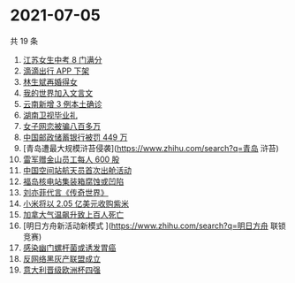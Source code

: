 # 2021-07-05

共 19 条

<!-- BEGIN -->
<!-- 最后更新时间 Mon Jul 05 2021 15:04:57 GMT+0800 (China Standard Time) -->

1. [江苏女生中考 8 门满分](https://www.zhihu.com/search?q=中考)
2. [滴滴出行 APP 下架](https://www.zhihu.com/search?q=滴滴下架)
3. [林生斌再婚得女](https://www.zhihu.com/search?q=林生斌)
4. [我的世界加入文言文](https://www.zhihu.com/search?q=我的世界)
5. [云南新增 3 例本土确诊](https://www.zhihu.com/search?q=云南疫情)
6. [湖南卫视毕业礼](https://www.zhihu.com/search?q=2021毕业礼)
7. [女子网恋被骗八百多万](https://www.zhihu.com/search?q=网恋被骗)
8. [中国邮政储蓄银行被罚 449 万](https://www.zhihu.com/search?q=中国邮政储蓄银行)
9. [青岛遭最大规模浒苔侵袭](https://www.zhihu.com/search?q=青岛 浒苔)
10. [雷军赠金山员工每人 600 股](https://www.zhihu.com/search?q=金山股票)
11. [中国空间站航天员首次出舱活动](https://www.zhihu.com/search?q=首次出舱)
12. [福岛核电站集装箱腐蚀或凹陷](https://www.zhihu.com/search?q=福岛核电站)
13. [刘亦菲代言《传奇世界》](https://www.zhihu.com/search?q=传奇世界手游)
14. [小米将以 2.05 亿美元收购紫米](https://www.zhihu.com/search?q=小米收购紫米)
15. [加拿大气温飙升致上百人死亡](https://www.zhihu.com/search?q=加拿大气温飙升)
16. [明日方舟新活动新模式 ](https://www.zhihu.com/search?q=明日方舟 联锁竞赛)
17. [感染幽门螺杆菌或诱发胃癌](https://www.zhihu.com/search?q=幽门螺杆菌)
18. [反网络黑灰产联盟成立](https://www.zhihu.com/search?q=TapTap)
19. [意大利晋级欧洲杯四强](https://www.zhihu.com/search?q=意大利队)

<!-- END -->
